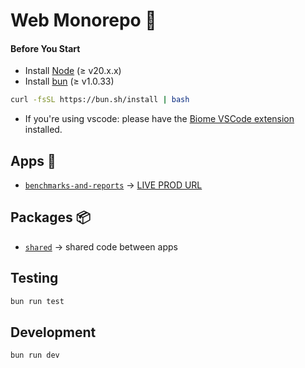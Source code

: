 # Web Monorepo 🌳

#### Before You Start

- Install [Node](https://nodejs.org/en) (≥ v20.x.x)
- Install [bun](https://bun.sh/) (≥ v1.0.33)

```sh
curl -fsSL https://bun.sh/install | bash
```

- If you're using vscode: please have the [Biome VSCode extension](https://marketplace.visualstudio.com/items?itemName=biomejs.biome) installed.

## Apps 👾

- [`benchmarks-and-reports`](./apps/benchmarks-and-reports) → [LIVE PROD URL](https://benchmarks.risczero.com)

## Packages 📦

- [`shared`](./packages/shared) → shared code between apps

## Testing

```sh
bun run test
```

## Development

```sh
bun run dev
```
